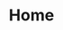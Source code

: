 ---
home: true
title: Home
heroImage: /images/purity-logo.png
actions:
  - text: Get Started
    link: ./docs
    type: primary

features:
  - title: Simplicity
    details: Purity's emphasis is on simplicity and ease of use.
  - title: Rename and Restrict
    details: Elegantly customize and control queryable fields with ease.
  - title: Predefined Methods
    details: Purity offers 20+ filtering methods to refine your queries.
  - title: Relation Friendly
    details: Filter and sort through columns in related models.
  - title: Livewire Support
    details: Purity integrates with Laravel Livewire.
  - title: Multi-column Friendly
    details: Filter and sort data by multiple columns with ease.


footer: MIT Licensed | Copyright © 2021-present Laravel Purity Community
---